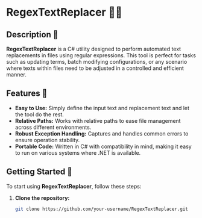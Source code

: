 ﻿# RegexTextReplacer 📝🔄

## Description 📖
**RegexTextReplacer** is a C# utility designed to perform automated text replacements in files using regular expressions. This tool is perfect for tasks such as updating terms, batch modifying configurations, or any scenario where texts within files need to be adjusted in a controlled and efficient manner.

## Features 🌟
- **Easy to Use:** Simply define the input text and replacement text and let the tool do the rest.
- **Relative Paths:** Works with relative paths to ease file management across different environments.
- **Robust Exception Handling:** Captures and handles common errors to ensure operation stability.
- **Portable Code:** Written in C# with compatibility in mind, making it easy to run on various systems where .NET is available.

## Getting Started 🚀
To start using **RegexTextReplacer**, follow these steps:

1. **Clone the repository:**
   ```bash
   git clone https://github.com/your-username/RegexTextReplacer.git